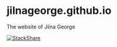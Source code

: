 # jilnageorge.github.io
The website of Jilna George

[![StackShare](http://img.shields.io/badge/tech-stack-0690fa.svg?style=flat)](https://stackshare.io/jilnageorge/my-stack)
